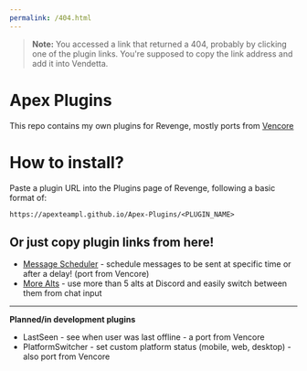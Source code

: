 ```yaml
---
permalink: /404.html
---
```

> **Note:** You accessed a link that returned a 404, probably by clicking one of the plugin links. You're supposed to copy the link address and add it into Vendetta.

# Apex Plugins
This repo contains my own plugins for Revenge, mostly ports from [Vencore](https://github.com/ApexTeamPL/Vencore)

# How to install?
Paste a plugin URL into the Plugins page of Revenge, following a basic format of:
```
https://apexteampl.github.io/Apex-Plugins/<PLUGIN_NAME>
```
## Or just copy plugin links from here!
- [Message Scheduler](https://apexteampl.github.io/Apex-Plugins/messageScheduler/) - schedule messages to be sent at specific time or after a delay! (port from Vencore)
- [More Alts]() - use more than 5 alts at Discord and easily switch between them from chat input

__ __

**Planned/in development plugins**
- LastSeen - see when user was last offline - a port from Vencore
- PlatformSwitcher - set custom platform status (mobile, web, desktop) - also port from Vencore
